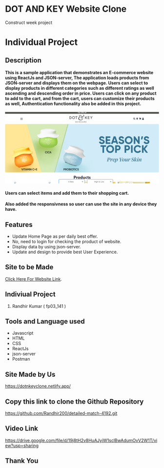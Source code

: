 # DOT AND KEY Website Clone
Construct week project

# Individual Project

## Description
#### This is a sample application that demonstrates an E-commerce website using ReactJs and JSON-server, The application loads products from JSON-server and displays them on the webpage. Users can select to display products in different categories such as different ratings as well ascending and descending order in price. Users can click on any product to add to the cart, and from the cart, users can customize their products as well, Authentication functionality also be added in this project.

<img src="https://github.com/Randhir200/detailed-match-4192/blob/main/dotnkey-clone/public/dotnkey.PNG" alt="Home_Page" />

#### Users can select items and add them to their shopping cart.

#### Also added the responsivness so user can use the site in any device they have.

## Features
- Update Home Page as per daily best offer.
- No, need to login for checking the product of website.
- Display data by using json-server.
- Update and design to provide best User Experience.

## Site to be Made
 [Click Here For Website Link](https://www.dotandkey.com/).

## Indiviual Project
1. Randhir Kumar ( fp03_141 )


## Tools and Language used
- Javascript
- HTML
- CSS
- ReactJs
- json-server
- Postman

## Site Made by Us
https://dotnkeyclone.netlify.app/

## Copy this link to clone the Github Repository
https://github.com/Randhir200/detailed-match-4192.git

## Video Link
https://drive.google.com/file/d/19j8tH2v8HuAJyiW1sclBwAdumOvV2W1T/view?usp=sharing

## Thank You
